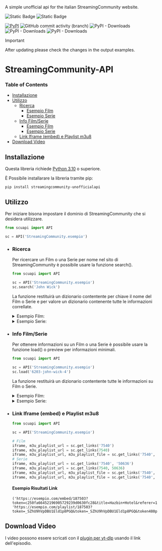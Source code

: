 A simple unofficial api for the italian StreamingCommunity website.

![Static Badge](https://img.shields.io/badge/version-3.0.0-green?style=for-the-badge) ![Static Badge](https://img.shields.io/badge/06%2F04%2F2025-Working-green?style=for-the-badge)

[![PyPI](https://img.shields.io/pypi/v/streamingcommunity-unofficialapi?style=flat)](https://pypi.org/project/streamingcommunity-unofficialapi/)
![GitHub commit activity (branch)](https://img.shields.io/github/commit-activity/w/Blu-Tiger/streamingcommunity-unofficialapi?style=flat)
![PyPI - Downloads](https://img.shields.io/pypi/dd/streamingcommunity-unofficialapi?style=flat)
![PyPI - Downloads](https://img.shields.io/pypi/dw/streamingcommunity-unofficialapi?style=flat)
![PyPI - Downloads](https://img.shields.io/pypi/dm/streamingcommunity-unofficialapi?style=flat)

> [!IMPORTANT]
> After updating please check the changes in the output examples.

# StreamingCommunity-API

### Table of Contents

- [Installazione](#installazione)
- [Utilizzo](#utilizzo)
  - [Ricerca](#ricerca)
    - [Esempio Film](#ricerca-esempio-film)
    - [Esempio Serie](#ricerca-esempio-serie)
  - [Info Film/Serie](#info-filmserie)
    - [Esempio Film](#info-esempio-film)
    - [Esempio Serie](#info-esempio-serie)
  - [Link Iframe (embed) e Playlist m3u8](#getlinks)
- [Download Video](#download-video)

## Installazione <a name="installazione" />

Questa libreria richiede [Python 3.10](https://www.python.org/) o superiore.

È Possibile installarare la libreria tramite pip:

```
pip install streamingcommunity-unofficialapi
```

## Utilizzo <a name="utilizzo" />

Per iniziare bisona impostare il dominio di StreamingCommunity che si desidera utilizzare.

```python
from scuapi import API

sc = API('StreamingCommunity.esempio')
```

- ### Ricerca <a name="ricerca" />

  Per ricercare un Film o una Serie per nome nel sito di StreamingCommunity è possibile usare la funzione search().

  ```python
  from scuapi import API

  sc = API('StreamingCommunity.esempio')
  sc.search('John Wick')
  ```

  La funzione restituirà un dizionario contentente per chiave il nome del Film o Serie e per valore un dizionario contenente tutte le informazioni correllate.

  <details>
  <summary>Esempio Film: <a name="ricerca-esempio-film" /></summary>

  ```
  {
      "John Wick": {
          "id": 6,
          "slug": "john-wick",
          "name": "John Wick",
          "type": "movie",
          "score": "8.1",
          "sub_ita": 0,
          "last_air_date": "2014-10-22",
          "seasons_count": 0,
          "images": [
              {
                  "imageable_id": 6,
                  "imageable_type": "title",
                  "filename": "f7887fba-d2d3-4252-b2e9-45129e1ecfd9.webp",
                  "type": "poster",
                  "original_url_field": None,
              },
              {
                  "imageable_id": 6,
                  "imageable_type": "title",
                  "filename": "3ca16987-4229-4369-ba0b-670e0ec2b4df.webp",
                  "type": "background",
                  "original_url_field": None,
              }
          ],
          "url": "https://StreamingCommunity.esempio/titles/6-john-wick",
      },
      "John Wick 4": {
          "id": 6203,
          "slug": "john-wick-4",
          "name": "John Wick 4",
          "type": "movie",
          "score": "8.6",
          "sub_ita": 0,
          "last_air_date": "2023-03-22",
          "seasons_count": 0,
          "images": [
              {
                  "imageable_id": 6203,
                  "imageable_type": "title",
                  "filename": "8babb029-90b3-4237-aff2-2395b2dfb5ce.webp",
                  "type": "cover_mobile",
                  "original_url_field": None,
              },
              {
                  "imageable_id": 6203,
                  "imageable_type": "title",
                  "filename": "64934c02-794f-4307-a860-758eed06b717.webp",
                  "type": "logo",
                  "original_url_field": None,
              }
          ],
          "url": "https://StreamingCommunity.esempio/titles/6203-john-wick-4",
      },
  }
  ```

   </details>

  <details>
  <summary>Esempio Serie: <a name="ricerca-esempio-serie" /></summary>

  ```
  {
    "Hazbin Hotel": {
      "id": 7540,
      "slug": "hazbin-hotel",
      "name": "Hazbin Hotel",
      "type": "tv",
      "score": "9.2",
      "sub_ita": 0,
      "last_air_date": null,
      "seasons_count": 1,
      "images": [
        {
          "imageable_id": 7540,
          "imageable_type": "title",
          "filename": "cf42bff9-41dc-4710-be80-cbc91ac6686c.webp",
          "type": "logo",
          "original_url_field": null
        },
        {
          "imageable_id": 7540,
          "imageable_type": "title",
          "filename": "d79bac25-35d5-4cae-9543-3f7380260ff8.webp",
          "type": "cover_mobile",
          "original_url_field": null
        },
        {
          "imageable_id": 7540,
          "imageable_type": "title",
          "filename": "4ba17e65-c47b-41cb-833c-2fc5e640bad0.webp",
          "type": "cover",
          "original_url_field": null
        },
        {
          "imageable_id": 7540,
          "imageable_type": "title",
          "filename": "ca6cbc7b-4d05-4d23-bc35-cef0aafd33b4.webp",
          "type": "background",
          "original_url_field": null
        },
        {
          "imageable_id": 7540,
          "imageable_type": "title",
          "filename": "d06f117f-d3c6-43ef-9d9a-9d99543387ad.webp",
          "type": "poster",
          "original_url_field": null
        }
      ],
      "url": "https://StreamingCommunity.esempio/titles/7540-hazbin-hotel"
    }
  }
  ```

  </details>

- ### Info Film/Serie <a name="info-filmserie" />

  Per ottenere informazioni su un Film o una Serie è possibile usare la funzione load() o preview per informazioni minimali.

  ```python
  from scuapi import API

  sc = API('StreamingCommunity.esempio')
  sc.load('6203-john-wick-4')
  ```

  La funzione restituirà un dizionario contentente tutte le informazioni su Film o Serie.

  <details>
  <summary>Esempio Film: <a name="info-esempio-film" /></summary>

  ```
    {
        "name": "John Wick",
        "url": "https://streamingcommunity.esempio/titles/6-john-wick",
        "id": 6,
        "type": "Movie",
        "images": [
            {
                "id": 216,
                "filename": "f7887fba-d2d3-4252-b2e9-45129e1ecfd9.webp",
                "type": "poster",
                "imageable_type": "title",
                "imageable_id": 6,
                "created_at": "2023-05-18T11:48:50.000000Z",
                "updated_at": "2023-05-18T14:16:51.000000Z",
                "original_url_field": None,
            },
            {
                "id": 217,
                "filename": "3ca16987-4229-4369-ba0b-670e0ec2b4df.webp",
                "type": "background",
                "imageable_type": "title",
                "imageable_id": 6,
                "created_at": "2023-05-18T11:48:50.000000Z",
                "updated_at": "2023-05-18T14:16:51.000000Z",
                "original_url_field": None,
            },
        ],
        "year": 2014,
        "plot": "Dopo la morte dell'amata moglie, il leggendario ex assassino John Wick (Keanu Reeves) trascorre le giornate a rimettere in sesto la sua Ford Mustang del 1969 e con la sola compagnia del cane Daisy. La sua esistenza scivola via senza intoppi fino a quando un sadico delinquente di nome Yosef Tarasof nota la sua auto. Non accettando il rifiuto di venderla di Wick, Yosef manda due suoi complici a rubare la macchina e a uccidere brutalmente Daisy. Da quel momento, John si mette sulle tracce del criminale a New York, scoprendo di avere a che fare con l'unico figlio del boss della mala Viggo Tarasof. Quando in breve tempo per la città si diffonde la voce che John è in cerca di Yosef per vendicarsi, Viggo mette sulla sua testa una grande ricompensa, che attira tutti gli assassini in circolazione.",
        "tmdb_id": 245891,
        "imdb_id": "tt2911666",
        "netflix_id": 80013762,
        "prime_id": "0G58W0Q34J67V60W5XWF6BAVXM",
        "disney_id": None,
        "release_date": "2014-10-22",
        "sub_ita": None,
        "rating": 8000,
        "tags": ["Azione", "Thriller"],
        "duration": 136,
        "trailerUrl": "https://www.youtube.com/watch?v=N_ZPL3hmFEo",
        "recommendations": [
            {
                "id": 5981,
                "slug": "invito-a-cena-con-delitto",
                "name": "Invito a cena con delitto",
                "type": "movie",
                "score": "7.8",
                "sub_ita": 0,
                "last_air_date": "1976-06-23",
                "age": None,
                "seasons_count": 0,
                "images": [
                    {
                        "imageable_id": 5981,
                        "imageable_type": "title",
                        "filename": "19aabbad-784e-480c-b5d1-97bd3266eea4.webp",
                        "type": "poster",
                        "original_url_field": None,
                    },
                    {
                        "imageable_id": 5981,
                        "imageable_type": "title",
                        "filename": "85cd7753-4b33-4c73-ad42-f20689a67d69.webp",
                        "type": "background",
                        "original_url_field": None,
                    },
                ],
            },
            {
                "id": 10916,
                "slug": "absolution-storia-criminale",
                "name": "ABSOLUTION - STORIA CRIMINALE",
                "type": "movie",
                "score": "6.2",
                "sub_ita": 0,
                "last_air_date": "2024-10-31",
                "age": 18,
                "seasons_count": 0,
                "images": [
                    {
                        "imageable_id": 10916,
                        "imageable_type": "title",
                        "filename": "dde0111a-f0d9-4510-a85e-288e55059023.webp",
                        "type": "cover",
                        "original_url_field": None,
                    },
                    {
                        "imageable_id": 10916,
                        "imageable_type": "title",
                        "filename": "f2c04f2f-a940-43d1-9f60-7b754ad82c79.webp",
                        "type": "cover_mobile",
                        "original_url_field": None,
                    },
                ],
            },
        ],
    }
  ```

  </details>

  <details>
  <summary>Esempio Serie: <a name="info-esempio-serie" /></summary>

  ```
    {
        "name": "Scissione",
        "url": "https://streamingcommunity.esempio/titles/4937-scissione",
        "id": 4937,
        "type": "TvSeries",
        "episodeList": [
            {
                "name": "Buone notizie sull'inferno",
                "season": 1,
                "episode": 1,
                "description": "Mark viene promosso a capo del team di impiegati la cui memoria è stata chirurgicamente scissa per dividere i ricordi della vita lavorativa da quelli della vita privata.",
                "duration": 52,
                "images": [
                    {
                        "id": 144908,
                        "filename": "333170a8-9dfd-49d9-b5b2-565b97cb78c0.webp",
                        "type": "cover",
                        "imageable_type": "episode",
                        "imageable_id": 30088,
                        "created_at": "2024-12-12T16:44:40.000000Z",
                        "updated_at": "2024-12-12T16:44:40.000000Z",
                        "original_url_field": None,
                    }
                ],
                "url": "ParseResult(scheme='https', netloc='streamingcommunity.esempio', path='', params='', query='', fragment='')/watch/4937?e=30088",
                "id": 30088,
            },
            {
                "name": "Half Loop",
                "season": 1,
                "episode": 2,
                "description": "Il team forma la nuova assunta, Helly, sul lavoro di Macrodata Refinment. Mark si prende un giorno di pausa per incontrare un misterioso ex collega.",
                "duration": 47,
                "images": [
                    {
                        "id": 144909,
                        "filename": "51a84c9f-8691-4069-b74e-8e04245291b8.webp",
                        "type": "cover",
                        "imageable_type": "episode",
                        "imageable_id": 30089,
                        "created_at": "2024-12-12T16:44:48.000000Z",
                        "updated_at": "2024-12-12T16:44:48.000000Z",
                        "original_url_field": None,
                    }
                ],
                "url": "ParseResult(scheme='https', netloc='streamingcommunity.esempio', path='', params='', query='', fragment='')/watch/4937?e=30089",
                "id": 30089,
            },
            {
                "name": "Chi è vivo?",
                "season": 2,
                "episode": 3,
                "description": "Mark, Helly, Irving e Dylan cercano risposte.",
                "duration": 53,
                "images": [
                    {
                        "id": 149514,
                        "filename": "dd954958-6633-4221-97e9-3ec448758725.webp",
                        "type": "cover",
                        "imageable_type": "episode",
                        "imageable_id": 84347,
                        "created_at": "2025-01-31T02:10:31.000000Z",
                        "updated_at": "2025-01-31T02:10:31.000000Z",
                        "original_url_field": None,
                    }
                ],
                "url": "ParseResult(scheme='https', netloc='streamingcommunity.esempio', path='', params='', query='', fragment='')/watch/4937?e=84347",
                "id": 84347,
            },
            {
                "name": "La Valle del Dolore",
                "season": 2,
                "episode": 4,
                "description": "Il team partecipa a un'attività di gruppo.",
                "duration": 50,
                "images": [
                    {
                        "id": 150044,
                        "filename": "01f322e9-2534-46bc-a55c-b29152298d82.webp",
                        "type": "cover",
                        "imageable_type": "episode",
                        "imageable_id": 84509,
                        "created_at": "2025-02-07T02:08:31.000000Z",
                        "updated_at": "2025-02-07T02:08:31.000000Z",
                        "original_url_field": None,
                    }
                ],
                "url": "ParseResult(scheme='https', netloc='streamingcommunity.esempio', path='', params='', query='', fragment='')/watch/4937?e=84509",
                "id": 84509,
            },
        ],
        "images": [
            {
                "id": 155419,
                "filename": "c0e66fa5-9d20-47cf-aee4-7a1a7eb3d9ce.webp",
                "type": "cover",
                "imageable_type": "title",
                "imageable_id": 4937,
                "created_at": "2025-03-13T18:37:16.000000Z",
                "updated_at": "2025-03-13T18:37:16.000000Z",
                "original_url_field": None,
            },
            {
                "id": 155420,
                "filename": "dd1fdc3e-bd17-4791-a8b0-57e16b30aadb.webp",
                "type": "cover_mobile",
                "imageable_type": "title",
                "imageable_id": 4937,
                "created_at": "2025-03-13T18:37:16.000000Z",
                "updated_at": "2025-03-13T18:37:16.000000Z",
                "original_url_field": None,
            },
        ],
        "year": 2022,
        "plot": "In questa serie vincitrice del premio Emmy diretta da Ben Stiller, Mark guida un team di impiegati la cui memoria è stata chirurgicamente scissa per dividere i ricordi della vita lavorativa da quelli della vita privata. Gli impiegati iniziano un viaggio alla scoperta della verità riguardo al loro lavoro e se stessi.",
        "tmdb_id": 95396,
        "imdb_id": "tt11280740",
        "netflix_id": None,
        "prime_id": None,
        "disney_id": None,
        "release_date": "2022-02-18",
        "sub_ita": None,
        "rating": 8700,
        "seasons_count": 2,
        "tags": ["Dramma", "Sci-Fi & Fantasy", "Mistero"],
        "trailerUrl": "https://www.youtube.com/watch?v=gHUPGia32y4",
        "recommendations": [
            {
                "id": 10623,
                "slug": "the-madness",
                "name": "The Madness",
                "type": "tv",
                "score": "6.9",
                "sub_ita": 0,
                "last_air_date": "2024-11-28",
                "age": 16,
                "seasons_count": 1,
                "images": [
                    {
                        "imageable_id": 10623,
                        "imageable_type": "title",
                        "filename": "a002ecd7-4218-472c-b909-0f80c057b933.webp",
                        "type": "logo",
                        "original_url_field": None,
                    },
                    {
                        "imageable_id": 10623,
                        "imageable_type": "title",
                        "filename": "d77b621a-6cc9-4c7c-9380-682cfb027b46.webp",
                        "type": "background",
                        "original_url_field": None,
                    },
                ],
            },
            {
                "id": 5010,
                "slug": "shining-girls",
                "name": "Shining Girls",
                "type": "tv",
                "score": "7.6",
                "sub_ita": 0,
                "last_air_date": "2022-04-29",
                "age": 12,
                "seasons_count": 1,
                "images": [
                    {
                        "imageable_id": 5010,
                        "imageable_type": "title",
                        "filename": "ee0b09c6-3fcc-4ae8-9aac-c1abe8b7b9b4.webp",
                        "type": "poster",
                        "original_url_field": None,
                    },
                    {
                        "imageable_id": 5010,
                        "imageable_type": "title",
                        "filename": "ec20c1ca-8450-4c45-80ec-38e379d66a29.webp",
                        "type": "background",
                        "original_url_field": None,
                    },
                ],
            },
        ],
    }

  ```

   </details>

- ### Link Iframe (embed) e Playlist m3u8 <a name="getlinks" />

  ```python
  from scuapi import API

  sc = API('StreamingCommunity.esempio')

  # Film
  iframe, m3u_playlist_url = sc.get_links('7540')
  iframe, m3u_playlist_url = sc.get_links(7540)
  iframe, m3u_playlist_url, m3u_playlist_file = sc.get_links('7540', get_m3u=True)
  # Serie
  iframe, m3u_playlist_url = sc.get_links('7540', '50636')
  iframe, m3u_playlist_url = sc.get_links(7540, 50636)
  iframe, m3u_playlist_url, m3u_playlist_file = sc.get_links('7540', '50636', get_m3u=True)
  iframe, m3u_playlist_url, m3u_playlist_file = sc.get_links('7540', episode_id='50636', get_m3u=True)
  ```

  #### Esempio Risultati Link

  ```
  ('https://esempio.com/embed/187503?token=c250fa66452196905729239d0630fc28&title=Hazbin+Hotel&referer=1&expires=1712698824&description=S1%3AE1+Ouverture&nextEpisode=1&b=1',
  'https://esempio.com/playlist/187503?token=_SZhU9hVpDBU1Eld1p8PGQ&token=_SZhU9hVpDBU1Eld1p8PGQ&token480p=fkHMJTm4hOTW1yxBenQ8Vw&token720p=D9AarDND8u2sypbB11ApCA&expires=1712698824')
  ```

## Download Video <a name="download-video" />

I video possono essere scricati con il [plugin per yt-dlp](https://github.com/Blu-Tiger/StreamingCommunity-yt-dlp-plugin) usando il link dell'episodio.
